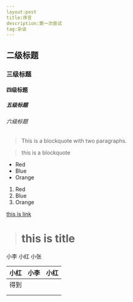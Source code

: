 ```yaml
---
layout:post
title:序言
description:第一次尝试
tag:杂谈
---
```


## 二级标题

### 三级标题

#### 四级标题

##### 五级标题

###### 六级标题

> This is a blockquote with two paragraphs. 

> this is a blockquote

* Red
* Blue
* Orange

1. Red
2. Blue
3. Orange

[this is link](www.baidu.com)

> # this is title

小李 小红 小张

|  小红  |  小李  |  小红  |
| :--: | :--: | :--: |
|  得到  |      |      |
|      |      |      |
|      |      |      |


